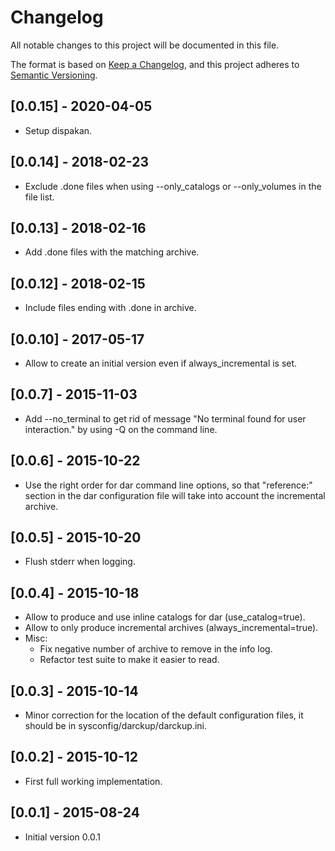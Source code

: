 # Changelog
All notable changes to this project will be documented in this file.

The format is based on [Keep a Changelog], and this project adheres to [Semantic Versioning].

[Keep a Changelog]: https://keepachangelog.com/en/1.0.0/
[Semantic Versioning]: https://semver.org/spec/v2.0.0.html

## [0.0.15] - 2020-04-05
* Setup dispakan.

## [0.0.14] - 2018-02-23
* Exclude .done files when using --only_catalogs or --only_volumes in the
  file list.

## [0.0.13] - 2018-02-16
* Add .done files with the matching archive.

## [0.0.12] - 2018-02-15
* Include files ending with .done in archive.

## [0.0.10] - 2017-05-17
* Allow to create an initial version even if always_incremental is set.

## [0.0.7] - 2015-11-03
* Add --no_terminal to get rid of message "No terminal found for user
  interaction." by using -Q on the command line.

## [0.0.6] - 2015-10-22
* Use the right order for dar command line options, so that "reference:"
  section in the dar configuration file will take into account the
  incremental archive.

## [0.0.5] - 2015-10-20
* Flush stderr when logging.

## [0.0.4] - 2015-10-18
* Allow to produce and use inline catalogs for dar (use_catalog=true).
* Allow to only produce incremental archives (always_incremental=true).
* Misc:
  * Fix negative number of archive to remove in the info log.
  * Refactor test suite to make it easier to read.

## [0.0.3] - 2015-10-14
* Minor correction for the location of the default configuration files, it
  should be in sysconfig/darckup/darckup.ini.

## [0.0.2] - 2015-10-12
* First full working implementation.

## [0.0.1] - 2015-08-24
* Initial version 0.0.1
